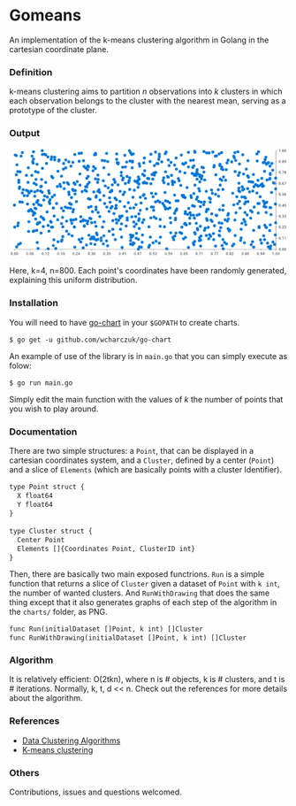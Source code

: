 # Gomeans

An implementation of the k-means clustering algorithm in Golang in the cartesian coordinate plane.

### Definition
k-means clustering aims to partition _n_ observations into _k_ clusters in which each observation belongs to the cluster with the nearest mean, serving as a prototype of the cluster.

### Output
![gif](https://github.com/MathieuMailhos/gomeans/blob/master/charts/readme.gif)

Here, k=4, n=800. Each point's coordinates have been randomly generated, explaining this uniform distribution.


### Installation
You will need to have [go-chart](github.com/wcharczuk/go-chart) in your `$GOPATH` to create charts.
```
$ go get -u github.com/wcharczuk/go-chart
```

An example of use of the library is in `main.go` that you can simply execute as folow:
```
$ go run main.go
```

Simply edit the main function with the values of _k_ the number of points that you wish to play around.


### Documentation
There are two simple structures: a `Point`, that can be displayed in a cartesian coordinates system, and a `Cluster`, defined by a center (`Point`) and a slice of `Elements` (which are basically points with a cluster Identifier).

```
type Point struct {
  X float64
  Y float64
}

type Cluster struct {
  Center Point
  Elements []{Coordinates Point, ClusterID int}
}
```

Then, there are basically two main exposed functrions.
`Run` is a simple function that returns a slice of `Cluster` given a dataset of `Point` with `k int`, the number of wanted clusters.
And `RunWithDrawing` that does the same thing except that it also generates graphs of each step of the algorithm in the `charts/` folder, as PNG.

```
func Run(initialDataset []Point, k int) []Cluster
func RunWithDrawing(initialDataset []Point, k int) []Cluster
```
### Algorithm
It is relatively efficient: O(2tkn), where n is # objects, k is # clusters, and t  is # iterations. Normally, k, t, d << n.
Check out the references for more details about the algorithm.

### References
* [Data Clustering Algorithms](https://sites.google.com/site/dataclusteringalgorithms/k-means-clustering-algorithm)
* [K-means clustering](https://en.wikipedia.org/wiki/K-means_clustering)

### Others
Contributions, issues and questions welcomed.
